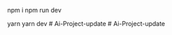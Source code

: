 npm i
npm run dev
 
yarn
yarn dev
#   A i - P r o j e c t - u p d a t e  
 #   A i - P r o j e c t - u p d a t e  
 